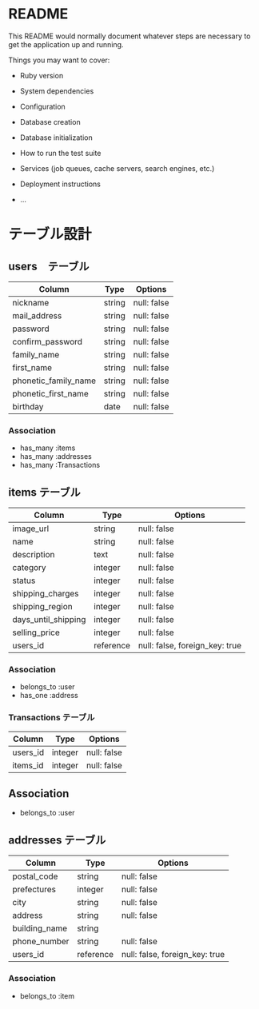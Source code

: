 # README

This README would normally document whatever steps are necessary to get the
application up and running.

Things you may want to cover:

* Ruby version

* System dependencies

* Configuration

* Database creation

* Database initialization

* How to run the test suite

* Services (job queues, cache servers, search engines, etc.)

* Deployment instructions

* ...

# テーブル設計

## users　テーブル

| Column               | Type   | Options     |
| -------------------- | ------ | ----------- |
| nickname             | string | null: false |
| mail_address         | string | null: false |
| password             | string | null: false |
| confirm_password     | string | null: false |
| family_name          | string | null: false |
| first_name           | string | null: false |
| phonetic_family_name | string | null: false |
| phonetic_first_name  | string | null: false |
| birthday             | date   | null: false |

### Association

 - has_many :items
 - has_many :addresses
 - has_many :Transactions

## items テーブル

| Column              | Type      | Options                        |
| ------------------- | --------- | ------------------------------ |
| image_url           | string    | null: false                    |
| name                | string    | null: false                    |
| description         | text      | null: false                    |
| category            | integer   | null: false                    |
| status              | integer   | null: false                    |
| shipping_charges    | integer   | null: false                    |
| shipping_region     | integer   | null: false                    |
| days_until_shipping | integer   | null: false                    |
| selling_price       | integer   | null: false                    |
| users_id            | reference | null: false, foreign_key: true |

### Association

 - belongs_to :user
 - has_one :address

### Transactions テーブル

| Column     | Type    | Options     |
| ---------- | ------- | ----------- |
| users_id   | integer | null: false |
| items_id   | integer | null: false |

## Association

 - belongs_to :user

## addresses テーブル

| Column        | Type      | Options                        |
| ------------- | --------- | ------------------------------ |
| postal_code   | string    | null: false                    |
| prefectures   | integer   | null: false                    |
| city          | string    | null: false                    |
| address       | string    | null: false                    |
| building_name | string    |
| phone_number  | string    | null: false                    |
| users_id      | reference | null: false, foreign_key: true |

### Association

 - belongs_to :item
